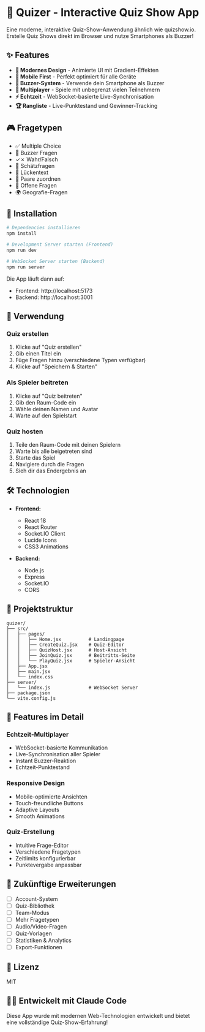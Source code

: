 # 🎯 Quizer - Interactive Quiz Show App

Eine moderne, interaktive Quiz-Show-Anwendung ähnlich wie quizshow.io. Erstelle Quiz Shows direkt im Browser und nutze Smartphones als Buzzer!

## ✨ Features

- **🎨 Modernes Design** - Animierte UI mit Gradient-Effekten
- **📱 Mobile First** - Perfekt optimiert für alle Geräte
- **🔔 Buzzer-System** - Verwende dein Smartphone als Buzzer
- **👥 Multiplayer** - Spiele mit unbegrenzt vielen Teilnehmern
- **⚡ Echtzeit** - WebSocket-basierte Live-Synchronisation
- **🏆 Rangliste** - Live-Punktestand und Gewinner-Tracking

## 🎮 Fragetypen

- ✅ Multiple Choice
- 🔔 Buzzer Fragen
- ✓✗ Wahr/Falsch
- 🎯 Schätzfragen
- 📝 Lückentext
- 🔗 Paare zuordnen
- 💭 Offene Fragen
- 🌍 Geografie-Fragen

## 🚀 Installation

```bash
# Dependencies installieren
npm install

# Development Server starten (Frontend)
npm run dev

# WebSocket Server starten (Backend)
npm run server
```

Die App läuft dann auf:
- Frontend: http://localhost:5173
- Backend: http://localhost:3001

## 📖 Verwendung

### Quiz erstellen
1. Klicke auf "Quiz erstellen"
2. Gib einen Titel ein
3. Füge Fragen hinzu (verschiedene Typen verfügbar)
4. Klicke auf "Speichern & Starten"

### Als Spieler beitreten
1. Klicke auf "Quiz beitreten"
2. Gib den Raum-Code ein
3. Wähle deinen Namen und Avatar
4. Warte auf den Spielstart

### Quiz hosten
1. Teile den Raum-Code mit deinen Spielern
2. Warte bis alle beigetreten sind
3. Starte das Spiel
4. Navigiere durch die Fragen
5. Sieh dir das Endergebnis an

## 🛠️ Technologien

- **Frontend:**
  - React 18
  - React Router
  - Socket.IO Client
  - Lucide Icons
  - CSS3 Animations

- **Backend:**
  - Node.js
  - Express
  - Socket.IO
  - CORS

## 📁 Projektstruktur

```
quizer/
├── src/
│   ├── pages/
│   │   ├── Home.jsx          # Landingpage
│   │   ├── CreateQuiz.jsx    # Quiz-Editor
│   │   ├── QuizHost.jsx      # Host-Ansicht
│   │   ├── JoinQuiz.jsx      # Beitritts-Seite
│   │   └── PlayQuiz.jsx      # Spieler-Ansicht
│   ├── App.jsx
│   ├── main.jsx
│   └── index.css
├── server/
│   └── index.js              # WebSocket Server
├── package.json
└── vite.config.js
```

## 🎯 Features im Detail

### Echtzeit-Multiplayer
- WebSocket-basierte Kommunikation
- Live-Synchronisation aller Spieler
- Instant Buzzer-Reaktion
- Echtzeit-Punktestand

### Responsive Design
- Mobile-optimierte Ansichten
- Touch-freundliche Buttons
- Adaptive Layouts
- Smooth Animations

### Quiz-Erstellung
- Intuitive Frage-Editor
- Verschiedene Fragetypen
- Zeitlimits konfigurierbar
- Punktevergabe anpassbar

## 🔮 Zukünftige Erweiterungen

- [ ] Account-System
- [ ] Quiz-Bibliothek
- [ ] Team-Modus
- [ ] Mehr Fragetypen
- [ ] Audio/Video-Fragen
- [ ] Quiz-Vorlagen
- [ ] Statistiken & Analytics
- [ ] Export-Funktionen

## 📝 Lizenz

MIT

## 👨‍💻 Entwickelt mit Claude Code

Diese App wurde mit modernen Web-Technologien entwickelt und bietet eine vollständige Quiz-Show-Erfahrung!
